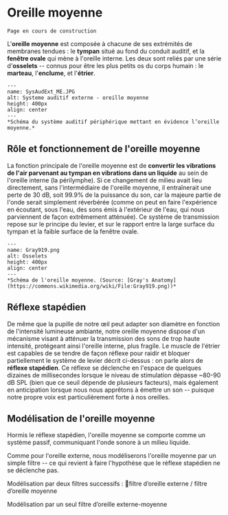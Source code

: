 
# Oreille moyenne

```{warning}
Page en cours de construction
```

L'**oreille moyenne** est composée à chacune de ses extrémités de membranes tendues : le **tympan** situé au fond du conduit auditif, et la **fenêtre ovale** qui mène à l'oreille interne. Les deux sont reliés par une série d'**osselets** -- connus pour être les plus petits os du corps humain : le **marteau**, l'**enclume**, et l'**étrier**.

```{figure} SysAudExt_ME.JPG
---
name: SysAudExt_ME.JPG
alt: Systeme auditif externe - oreille moyenne
height: 400px
align: center
---
*Schéma du système auditif périphérique mettant en évidence l’oreille moyenne.*
```

## Rôle et fonctionnement de l'oreille moyenne 

La fonction principale de l'oreille moyenne est de **convertir les vibrations de l'air parvenant au tympan en vibrations dans un liquide** au sein de l'oreille interne (la périlymphe). Si ce changement de milieu avait lieu directement, sans l'intermédiaire de l'oreille moyenne, il entraînerait une perte de 30 dB, soit 99.9% de la puissance du son, car la majeure partie de l'onde serait simplement réverbérée (comme on peut en faire l'expérience en écoutant, sous l'eau, des sons émis à l'extérieur de l'eau, qui nous parviennent de façon extrêmement atténuée). Ce système de transmission repose sur le principe du levier, et sur le rapport entre la large surface du tympan et la faible surface de la fenêtre ovale.

```{figure} Gray919.png
---
name: Gray919.png
alt: Osselets
height: 400px
align: center
---
*Schéma de l'oreille moyenne. (Source: [Gray's Anatomy](https://commons.wikimedia.org/wiki/File:Gray919.png))*
```

## Réflexe stapédien 

De même que la pupille de notre œil peut adapter son diamètre en fonction de l'intensité lumineuse ambiante, notre oreille moyenne dispose d'un mécanisme visant à atténuer la transmission des sons de trop haute intensité, protégeant ainsi l'oreille interne, plus fragile. Le muscle de l'étrier est capables de se tendre de façon réflexe pour raidir et bloquer partiellement le système de levier décrit ci-dessus : on parle alors de **réflexe stapédien**. Ce réflexe se déclenche en l'espace de quelques dizaines de millisecondes lorsque le niveau de stimulation dépasse ~80-90 dB SPL (bien que ce seuil dépende de plusieurs facteurs), mais également en anticipation lorsque nous nous apprêtons à émettre un son -- puisque notre propre voix est particulièrement forte à nos oreilles.

## Modélisation de l'oreille moyenne

Hormis le réflexe stapédien, l'oreille moyenne se comporte comme un système passif, communiquant l'onde sonore à un milieu liquide. 

Comme pour l'oreille externe, nous modéliserons l'oreille moyenne par un simple filtre -- ce qui revient à faire l'hypothèse que le réflexe stapédien ne se déclenche pas.



Modélisation par deux filtres successifs : filtre d’oreille externe / filtre d’oreille moyenne 

Modélisation par un seul filtre d’oreille externe-moyenne

